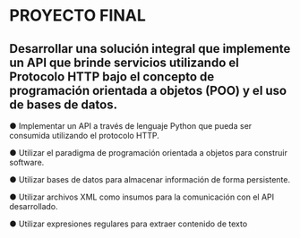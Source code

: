 # PROYECTO FINAL
## Desarrollar una solución integral que implemente un API que brinde servicios utilizando el Protocolo HTTP bajo el concepto de programación orientada a objetos (POO) y el uso de bases de datos.
● Implementar un API a través de lenguaje Python que pueda ser consumida utilizando 
el protocolo HTTP.

● Utilizar el paradigma de programación orientada a objetos para construir software.

● Utilizar bases de datos para almacenar información de forma persistente.

● Utilizar archivos XML como insumos para la comunicación con el API desarrollado.

● Utilizar expresiones regulares para extraer contenido de texto
